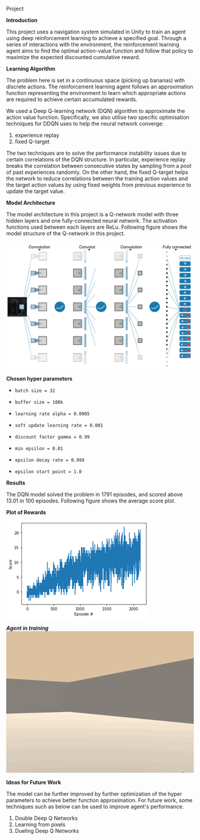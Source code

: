 Project

**Introduction**

This project uses a navigation system simulated in Unity to train an agent using deep reinforcement learning to achieve a specified goal. Through a series of interactions with the environment, the reinforcement learning agent aims to find the optimal action-value function and follow that policy to maximize the expected discounted cumulative reward.

**Learning Algorithm**

The problem here is set in a continuous space (picking up bananas) with discrete actions. The reinforcement learning agent follows an approximation function representing the environment to learn which appropriate actions are required to achieve certain accumulated rewards.

We used a Deep Q-learning network (DQN) algorithm to approximate the action value function. Specifically, we also utilise two specific optimisation techniques for DDQN uses to help the neural network converge:

1. experience replay
2. fixed Q-target

The two techniques are to solve the performance instability issues due to certain correlations of the DQN structure. In particular, experience replay breaks the correlation between consecutive states by sampling from a pool of past experiences randomly. On the other hand, the fixed Q-target helps the network to reduce correlations between the training action values and the target action values by using fixed weights from previous experience to update the target value.

**Model Architecture**

The model architecture in this project is a Q-network model with three hidden layers and one fully-connected neural network. The activation functions used between each layers are ReLu. Following figure shows the model structure of the Q-network in this project.

![-w1044](media/15891326885742/15891441437572.jpg)

**Chosen hyper parameters**

*     batch size = 32
*     buffer size = 100k
*     learning rate alpha = 0.0005
*     soft update learning rate = 0.001
*     discount factor gamma = 0.99
*     min epsilon = 0.01
*     epsilon decay rate = 0.999
*     epsilon start point = 1.0

**Results**

The DQN model solved the problem in 1791 episodes, and scored above 13.01 in 100 episodes. Following figure shows the average score plot.

**Plot of Rewards**

![reward_plot](media/15891326885742/reward_plot.png)

***Agent in training***
![agent_in_training](media/15891326885742/agent_in_training.gif)

**Ideas for Future Work**

The model can be further improved by further optimization of the hyper parameters to achieve better function approximation. For future work, some techniques such as below can be used to improve agent's performance.

1. Double Deep Q Networks
2. Learning from pixels
3. Dueling Deep Q Networks
